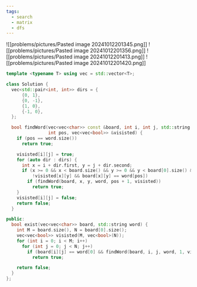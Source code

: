 ```yaml
---
tags:
  - search
  - matrix
  - dfs
---
```

![[problems/pictures/Pasted image 20241012201345.png]]
![[problems/pictures/Pasted image 20241012201356.png]]
![[problems/pictures/Pasted image 20241012201413.png]]
![[problems/pictures/Pasted image 20241012201420.png]]



```c++
template <typename T> using vec = std::vector<T>;

class Solution {
  vec<std::pair<int, int>> dirs = {
      {0, 1},
      {0, -1},
      {1, 0},
      {-1, 0},
  };

  bool findWord(vec<vec<char>> const &board, int i, int j, std::string word,
                int pos, vec<vec<bool>> &visisted) {
    if (pos == word.size())
      return true;

    visisted[i][j] = true;
    for (auto dir : dirs) {
      int x = i + dir.first, y = j + dir.second;
      if (x >= 0 && x < board.size() && y >= 0 && y < board[0].size() &&
          !visisted[x][y] && board[x][y] == word[pos])
        if (findWord(board, x, y, word, pos + 1, visisted))
          return true;
    }
    visisted[i][j] = false;
    return false;
  }

public:
  bool exist(vec<vec<char>> board, std::string word) {
    int M = board.size(), N = board[0].size();
    vec<vec<bool>> visisted(M, vec<bool>(N));
    for (int i = 0; i < M; i++)
      for (int j = 0; j < N; j++)
        if (board[i][j] == word[0] && findWord(board, i, j, word, 1, visisted))
          return true;

    return false;
  }
};
```